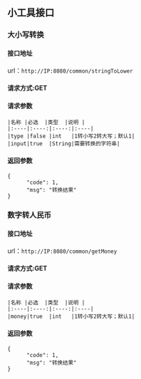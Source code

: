 ## 小工具接口
### 大小写转换
#### 接口地址
   url：``http://IP:8080/common/stringToLower``
#### 请求方式:GET
#### 请求参数
    |名称 |必选  |类型  |说明 |
    |:----|:----:|:----:|:----|
    |type |false |int   |1转小写2转大写；默认1|
    |input|true  |String|需要转换的字符串|
#### 返回参数
    {
          "code": 1,
          "msg": "转换结果"
    }
### 数字转人民币
#### 接口地址
   url：``http://IP:8080/common/getMoney``
#### 请求方式:GET
#### 请求参数
    |名称 |必选  |类型  |说明 |
    |:----|:----:|:----:|:----|
    |money|true  |int   |1转小写2转大写；默认1|
#### 返回参数
    {
          "code": 1,
          "msg": "转换结果"
    }